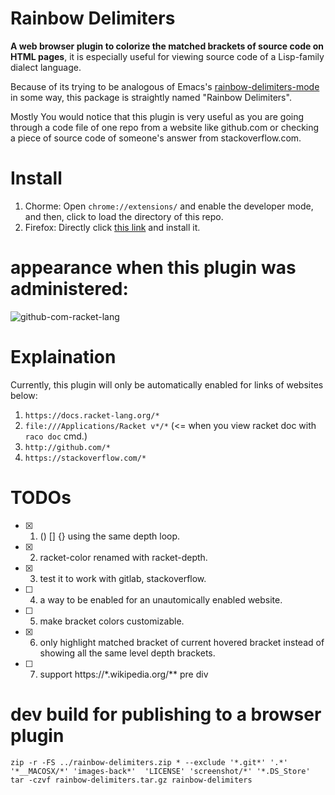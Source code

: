# Rainbow Delimiters
<strong>A web browser plugin to colorize the matched brackets of source code on HTML pages</strong>, it is especially useful for viewing source code of a Lisp-family dialect language.

Because of its trying to be analogous of Emacs's [rainbow-delimiters-mode](https://www.google.com/url?sa=t&rct=j&q=&esrc=s&source=web&cd=&ved=2ahUKEwil_rqGhdTsAhVBBKYKHZTSAtAQFjACegQIBRAC&url=https%3A%2F%2Fwww.emacswiki.org%2Femacs%2FRainbowDelimiters&usg=AOvVaw3znaXBk8GEjEjPYg0t1VIZ) in some way, this package is straightly named "Rainbow Delimiters".

Mostly You would notice that this plugin is very useful as you are going through a code file of one repo from a website like github.com or checking a piece of source code of someone's answer from stackoverflow.com.

# Install
1. Chorme: Open `chrome://extensions/` and enable the developer mode, and then, click to load the directory of this repo.
2. Firefox: Directly click [this link](https://addons.mozilla.org/zh-CN/firefox/addon/rainbow-delimiters) and install it.


# appearance when this plugin was administered:
![github-com-racket-lang](https://raw.githubusercontent.com/yanyingwang/rainbow-delimiters/main/screenshot/github-com.gif)


# Explaination
Currently, this plugin will only be automatically enabled for links of websites below:
1. `https://docs.racket-lang.org/*`
2. `file:///Applications/Racket v*/*` (<= when you view racket doc with `raco doc` cmd.)
3. `http://github.com/*`
4. `https://stackoverflow.com/*`


# TODOs
- [x] 1. () [] {} using the same depth loop.
- [x] 2. racket-color renamed with racket-depth.
- [x] 3. test it to work with gitlab, stackoverflow.
- [ ] 4. a way to be enabled for an unautomically enabled website.
- [ ] 5. make bracket colors customizable.
- [x] 6. only highlight matched bracket of current hovered bracket instead of showing all the same level depth brackets.
- [ ] 7. support https://*.wikipedia.org/** pre div


# dev build for publishing to a browser plugin
~~~shell
zip -r -FS ../rainbow-delimiters.zip * --exclude '*.git*' '.*' '*__MACOSX/*' 'images-back*'  'LICENSE' 'screenshot/*' '*.DS_Store'
tar -czvf rainbow-delimiters.tar.gz rainbow-delimiters
~~~
